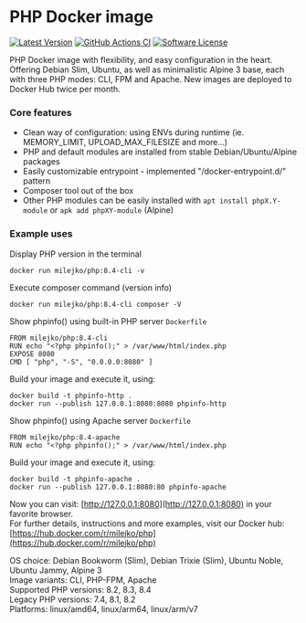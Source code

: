# PHP Docker image
[![Latest Version](https://img.shields.io/github/release/milejko/php.svg)](https://github.com/milejko/php)
[![GitHub Actions CI](https://github.com/milejko/php/actions/workflows/ci.yml/badge.svg)](https://github.com/milejko/php/actions/workflows/ci.yml)
[![Software License](https://img.shields.io/badge/license-MIT-brightgreen.svg)](LICENSE)

PHP Docker image with flexibility, and easy configuration in the heart.<br>
Offering Debian Slim, Ubuntu, as well as minimalistic Alpine 3 base, each with three PHP modes: CLI, FPM and Apache.
New images are deployed to Docker Hub twice per month.

### Core features ###
* Clean way of configuration: using ENVs during runtime (ie. MEMORY_LIMIT, UPLOAD_MAX_FILESIZE and more...)
* PHP and default modules are installed from stable Debian/Ubuntu/Alpine packages
* Easily customizable entrypoint - implemented "/docker-entrypoint.d/" pattern
* Composer tool out of the box
* Other PHP modules can be easily installed with `apt install phpX.Y-module` or `apk add phpXY-module` (Alpine)

### Example uses ###
Display PHP version in the terminal
```
docker run milejko/php:8.4-cli -v
```
Execute composer command (version info)
```
docker run milejko/php:8.4-cli composer -V
```

Show phpinfo() using built-in PHP server
`Dockerfile`
```
FROM milejko/php:8.4-cli
RUN echo "<?php phpinfo();" > /var/www/html/index.php
EXPOSE 8080
CMD [ "php", "-S", "0.0.0.0:8080" ]
```

Build your image and execute it, using:
```
docker build -t phpinfo-http .
docker run --publish 127.0.0.1:8080:8080 phpinfo-http
```

Show phpinfo() using Apache server
`Dockerfile`
```
FROM milejko/php:8.4-apache
RUN echo "<?php phpinfo();" > /var/www/html/index.php
```

Build your image and execute it, using:
```
docker build -t phpinfo-apache .
docker run --publish 127.0.0.1:8080:80 phpinfo-apache
```

Now you can visit: [http://127.0.0.1:8080](http://127.0.0.1:8080) in your favorite browser.
<br>
For further details, instructions and more examples, visit our Docker hub: [https://hub.docker.com/r/milejko/php](https://hub.docker.com/r/milejko/php)

OS choice: Debian Bookworm (Slim), Debian Trixie (Slim), Ubuntu Noble, Ubuntu Jammy, Alpine 3<br>
Image variants: CLI, PHP-FPM, Apache<br>
Supported PHP versions: 8.2, 8.3, 8.4<br>
Legacy PHP versions: 7.4, 8.1, 8.2<br>
Platforms: linux/amd64, linux/arm64, linux/arm/v7
